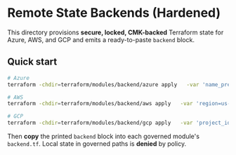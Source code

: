 # Remote State Backends (Hardened)

This directory provisions **secure, locked, CMK-backed** Terraform state for Azure, AWS, and GCP and emits a ready-to-paste `backend` block.

## Quick start

```bash
# Azure
terraform -chdir=terraform/modules/backend/azure apply   -var 'name_prefix=platform' -var 'location=eastus' -var 'vnet_subnet_id=/subscriptions/.../subnets/backends'

# AWS
terraform -chdir=terraform/modules/backend/aws apply   -var 'region=us-east-1' -var 'bucket_name=platform-tfstate-123456'

# GCP
terraform -chdir=terraform/modules/backend/gcp apply   -var 'project_id=my-proj' -var 'bucket_name=platform-tfstate' -var 'kms_key=projects/.../cryptoKeys/...'
```

Then **copy** the printed `backend` block into each governed module's `backend.tf`. Local state in governed paths is **denied** by policy.
